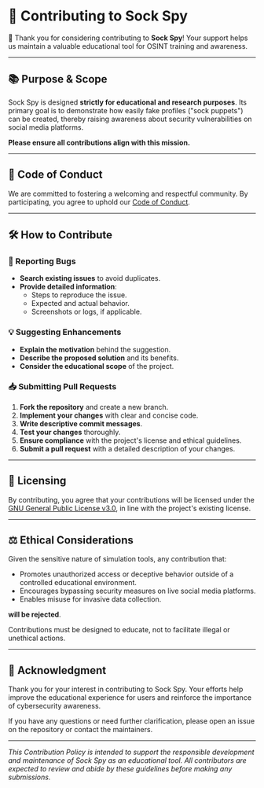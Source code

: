 # 🧦 Contributing to Sock Spy

🎉 Thank you for considering contributing to **Sock Spy**! Your support helps us maintain a valuable educational tool for OSINT training and awareness.

---

## 📚 Purpose & Scope

Sock Spy is designed **strictly for educational and research purposes**. Its primary goal is to demonstrate how easily fake profiles ("sock puppets") can be created, thereby raising awareness about security vulnerabilities on social media platforms.

**Please ensure all contributions align with this mission.**

---

## 🧭 Code of Conduct

We are committed to fostering a welcoming and respectful community. By participating, you agree to uphold our [Code of Conduct](ethical_use_policy.txt).

---

## 🛠️ How to Contribute

### 🐛 Reporting Bugs

- **Search existing issues** to avoid duplicates.
- **Provide detailed information**:
  - Steps to reproduce the issue.
  - Expected and actual behavior.
  - Screenshots or logs, if applicable.

### 💡 Suggesting Enhancements

- **Explain the motivation** behind the suggestion.
- **Describe the proposed solution** and its benefits.
- **Consider the educational scope** of the project.

### 📥 Submitting Pull Requests

1. **Fork the repository** and create a new branch.
2. **Implement your changes** with clear and concise code.
3. **Write descriptive commit messages**.
4. **Test your changes** thoroughly.
5. **Ensure compliance** with the project's license and ethical guidelines.
6. **Submit a pull request** with a detailed description of your changes.

---

## 📜 Licensing

By contributing, you agree that your contributions will be licensed under the [GNU General Public License v3.0](./LICENSE), in line with the project's existing license.

---

## ⚖️ Ethical Considerations

Given the sensitive nature of simulation tools, any contribution that:

- Promotes unauthorized access or deceptive behavior outside of a controlled educational environment.
- Encourages bypassing security measures on live social media platforms.
- Enables misuse for invasive data collection.

**will be rejected**.

Contributions must be designed to educate, not to facilitate illegal or unethical actions.

---

## 🙏 Acknowledgment

Thank you for your interest in contributing to Sock Spy. Your efforts help improve the educational experience for users and reinforce the importance of cybersecurity awareness.

If you have any questions or need further clarification, please open an issue on the repository or contact the maintainers.

---

*This Contribution Policy is intended to support the responsible development and maintenance of Sock Spy as an educational tool. All contributors are expected to review and abide by these guidelines before making any submissions.*
